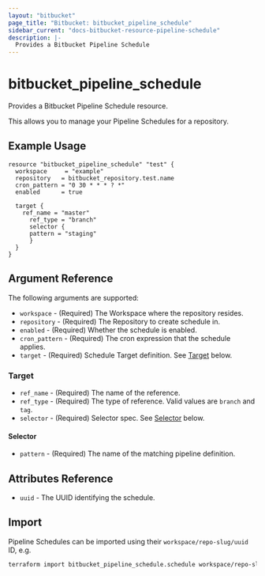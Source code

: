 ```yaml
---
layout: "bitbucket"
page_title: "Bitbucket: bitbucket_pipeline_schedule"
sidebar_current: "docs-bitbucket-resource-pipeline-schedule"
description: |-
  Provides a Bitbucket Pipeline Schedule
---
```


# bitbucket\_pipeline\_schedule

Provides a Bitbucket Pipeline Schedule resource.

This allows you to manage your Pipeline Schedules for a repository.

## Example Usage

```hcl
resource "bitbucket_pipeline_schedule" "test" {
  workspace     = "example"
  repository   = bitbucket_repository.test.name
  cron_pattern = "0 30 * * * ? *"
  enabled      = true

  target {
    ref_name = "master"
	  ref_type = "branch"
	  selector {
      pattern = "staging"
	  }
  }
}
```

## Argument Reference

The following arguments are supported:

* `workspace` - (Required) The Workspace where the repository resides.
* `repository` - (Required) The Repository to create schedule in.
* `enabled` - (Required) Whether the schedule is enabled.
* `cron_pattern` - (Required) The cron expression that the schedule applies.
* `target` - (Required) Schedule Target definition. See [Target](#target) below.

### Target

* `ref_name` - (Required) The name of the reference.
* `ref_type` - (Required) The type of reference. Valid values are `branch` and `tag`.
* `selector` - (Required) Selector spec. See [Selector](#selector) below.

#### Selector

* `pattern` - (Required) The name of the matching pipeline definition.

## Attributes Reference

* `uuid` - The UUID identifying the schedule.

## Import

Pipeline Schedules can be imported using their `workspace/repo-slug/uuid` ID, e.g.

```sh
terraform import bitbucket_pipeline_schedule.schedule workspace/repo-slug/uuid
```
